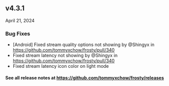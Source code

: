 ## v4.3.1

April 21, 2024

### Bug Fixes
* [Android] Fixed stream quality options not showing by @Shingyx in https://github.com/tommyxchow/frosty/pull/340
* Fixed stream latency not showing by @Shingyx in https://github.com/tommyxchow/frosty/pull/340
* Fixed stream latency icon color on light mode

#### See all release notes at https://github.com/tommyxchow/frosty/releases

